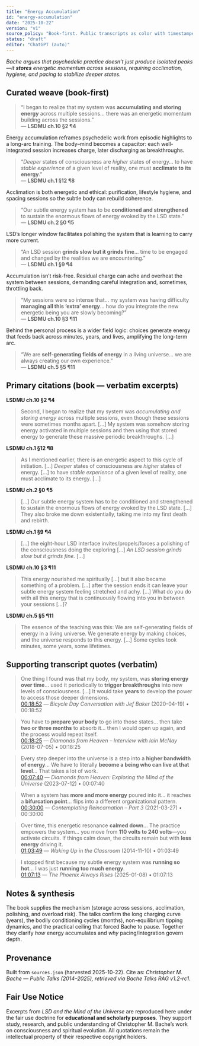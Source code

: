 ```yaml
---
title: "Energy Accumulation"
id: "energy-accumulation"
date: "2025-10-22"
version: "v1"
source_policy: "Book-first. Public transcripts as color with timestamped links."
status: "draft"
editor: "ChatGPT (auto)"
---
```


*Bache argues that psychedelic practice doesn’t just produce isolated peaks—it **stores** energetic momentum across sessions, requiring acclimation, hygiene, and pacing to stabilize deeper states.*

## Curated weave (book-first)

> “I began to realize that my system was **accumulating and storing energy** across multiple sessions… there was an energetic momentum building across the sessions.”  
— **LSDMU ch.10 §2 ¶4**

Energy accumulation reframes psychedelic work from episodic highlights to a long-arc training. The body–mind becomes a capacitor: each well-integrated session increases charge, later discharging as breakthroughs.

> “*Deeper* states of consciousness are *higher* states of energy… to have *stable experience* of a given level of reality, one must **acclimate to its energy**.”  
— **LSDMU ch.1 §12 ¶8**

Acclimation is both energetic and ethical: purification, lifestyle hygiene, and spacing sessions so the subtle body can rebuild coherence.

> “Our subtle energy system has to be **conditioned and strengthened** to sustain the enormous flows of energy evoked by the LSD state.”  
— **LSDMU ch.2 §0 ¶5**

LSD’s longer window facilitates polishing the system that is learning to carry more current.

> “An LSD session **grinds slow but it grinds fine**… time to be engaged and changed by the realities we are encountering.”  
— **LSDMU ch.1 §9 ¶4**

Accumulation isn’t risk-free. Residual charge can ache and overheat the system between sessions, demanding careful integration and, sometimes, throttling back.

> “My sessions were so intense that… my system was having difficulty **managing all this ‘extra’ energy**… how do you integrate the new energetic being you are slowly becoming?”  
— **LSDMU ch.10 §3 ¶11**

Behind the personal process is a wider field logic: choices generate energy that feeds back across minutes, years, and lives, amplifying the long-term arc.

> “We are **self-generating fields of energy** in a living universe… we are always creating our own experience.”  
— **LSDMU ch.5 §5 ¶11**

## Primary citations (book — verbatim excerpts)

**LSDMU ch.10 §2 ¶4**  
> Second, I began to realize that my system was *accumulating and storing energy* across multiple sessions, even though these sessions were sometimes months apart. […] My system was somehow storing energy activated in multiple sessions and then using that stored energy to generate these massive periodic breakthroughs. […]

**LSDMU ch.1 §12 ¶8**  
> As I mentioned earlier, there is an energetic aspect to this cycle of initiation. […] *Deeper* states of consciousness are *higher* states of energy. […] to have *stable experience* of a given level of reality, one must acclimate to its energy. […]

**LSDMU ch.2 §0 ¶5**  
> […] Our subtle energy system has to be conditioned and strengthened to sustain the enormous flows of energy evoked by the LSD state. […] They also broke me down existentially, taking me into my first death and rebirth.

**LSDMU ch.1 §9 ¶4**  
> […] the eight-hour LSD interface invites/propels/forces a polishing of the consciousness doing the exploring […] *An LSD session grinds slow but it grinds fine.* […]

**LSDMU ch.10 §3 ¶11**  
> This energy nourished me spiritually […] but it also became something of a problem. […] after the session ends it can leave your subtle energy system feeling stretched and achy. […] What do you do with all this energy that is continuously flowing into you in between your sessions […]?

**LSDMU ch.5 §5 ¶11**  
> The essence of the teaching was this: We are self-generating fields of energy in a living universe. We generate energy by making choices, and the universe responds to this energy. […] Some cycles took minutes, some years, some lifetimes.

## Supporting transcript quotes (verbatim)

> One thing I found was that my body, my system, was **storing energy over time**… used it periodically to **trigger breakthroughs** into new levels of consciousness. […] It would take **years** to develop the power to access those deeper dimensions.  
[00:18:52](https://youtu.be/B0BhUOEP1Mg?t=1132)  — *Bicycle Day Conversation with Jef Baker* (2020-04-19) • 00:18:52

> You have to **prepare your body** to go into those states… then take **two or three months** to absorb it… then I would open up again, and the process would repeat itself.  
[00:18:25](https://youtu.be/yewNM9smrqo?t=1105)  — *Diamonds from Heaven – Interview with Iain McNay* (2018-07-05) • 00:18:25

> Every step deeper into the universe is a step into a **higher bandwidth of energy**… We have to literally **become a being who can live at that level**… That takes a lot of work.  
[00:07:40](https://youtu.be/mG1uyBw0ucg?t=460)  — *Diamonds from Heaven: Exploring the Mind of the Universe* (2023-07-12) • 00:07:40

> When a system has **more and more energy** poured into it… it reaches a **bifurcation point**… flips into a different organizational pattern.  
[00:30:00](https://youtu.be/5Lus4MLlzbA?t=1800)  — *Contemplating Reincarnation – Part 3* (2021-03-27) • 00:30:00

> Over time, this energetic resonance **calmed down**… The practice empowers the system… you move from **110 volts to 240 volts**—you activate circuits. If things calm down, the circuits remain but with **less energy** driving it.  
[01:03:49](https://youtu.be/OJipHXvczW0?t=3829)  — *Waking Up in the Classroom* (2014-11-10) • 01:03:49

> I stopped first because my subtle energy system was **running so hot**… I was just **running too much energy**.  
[01:07:13](https://youtu.be/q-caGhIlKS8?t=4033)  — *The Phoenix Always Rises* (2025-01-08) • 01:07:13

## Notes & synthesis
The book supplies the mechanism (storage across sessions, acclimation, polishing, and overload risk). The talks confirm the long charging curve (years), the bodily conditioning cycles (months), non-equilibrium tipping dynamics, and the practical ceiling that forced Bache to pause. Together they clarify *how* energy accumulates and *why* pacing/integration govern depth.

## Provenance
Built from `sources.json` (harvested 2025-10-22). Cite as: *Christopher M. Bache — Public Talks (2014–2025), retrieved via Bache Talks RAG v1.2-rc1*.

## Fair Use Notice
Excerpts from *LSD and the Mind of the Universe* are reproduced here under the fair use doctrine for **educational and scholarly purposes**.
They support study, research, and public understanding of Christopher M. Bache’s work on consciousness and spiritual evolution.
All quotations remain the intellectual property of their respective copyright holders.